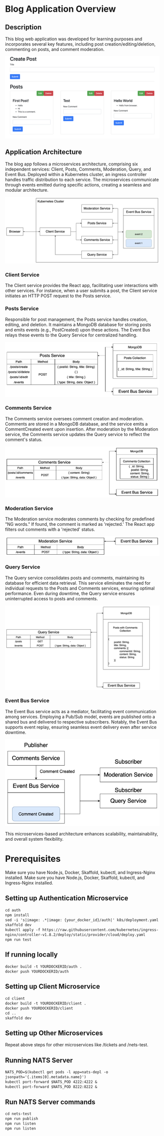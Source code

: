 # Blog Application Overview

## Description
This blog web application was developed for learning purposes and incorporates several key features, including post creation/editing/deletion, commenting on posts, and comment moderation.

![App Demonstration](./images/Description/app-demonstration.png)

## Application Architecture

The blog app follows a microservices architecture, comprising six independent services: Client, Posts, Comments, Moderation, Query, and Event Bus. Deployed within a Kubernetes cluster, an ingress controller handles traffic distribution to each service. The microservices communicate through events emitted during specific actions, creating a seamless and modular architecture.

![App Overview](./images/App-Overview/blog-app-overview.jpg)

### Client Service
The Client service provides the React app, facilitating user interactions with other services. For instance, when a user submits a post, the Client service initiates an HTTP POST request to the Posts service.

### Posts Service
Responsible for post management, the Posts service handles creation, editing, and deletion. It maintains a MongoDB database for storing posts and emits events (e.g., PostCreated) upon these actions. The Event Bus relays these events to the Query Service for centralized handling.

![Posts Service Overview](./images/App-Overview/posts-service-overview.jpg)

### Comments Service
The Comments service oversees comment creation and moderation. Comments are stored in a MongoDB database, and the service emits a CommentCreated event upon insertion. After moderation by the Moderation service, the Comments service updates the Query service to reflect the comment's status.

![Comments Service Overview](./images/App-Overview/comments-service-overview.jpg)

### Moderation Service
The Moderation service moderates comments by checking for predefined "NG words." If found, the comment is marked as 'rejected.' The React app filters out comments with a 'rejected' status.

![Moderation Service Overview](./images/App-Overview/moderation-service-overview.jpg)

### Query Service
The Query service consolidates posts and comments, maintaining its database for efficient data retrieval. This service eliminates the need for individual requests to the Posts and Comments services, ensuring optimal performance. Even during downtime, the Query service ensures uninterrupted access to posts and comments.

![Query Service Overview](./images/App-Overview/query-service-overview.jpg)

### Event Bus Service
The Event Bus service acts as a mediator, facilitating event communication among services. Employing a Pub/Sub model, events are published onto a shared bus and delivered to respective subscribers. Notably, the Event Bus supports event replay, ensuring seamless event delivery even after service downtime.

![Event Bus Service Overview](./images/App-Overview/event-bus-service-overview.jpg)

This microservices-based architecture enhances scalability, maintainability, and overall system flexibility.


# Prerequisites
 Make sure you have Node.js, Docker, Skaffold, kubectl, and Ingress-Nginx installed. 
 Make sure you have Node.js, Docker, Skaffold, kubectl, and Ingress-Nginx installed. 

## Setting up Authentication Microservice
```
cd auth
npm install
sed -i 's|image: .*|image: {your_docker_id}/auth|' k8s/deployment.yaml
skaffold dev
kubectl apply -f https://raw.githubusercontent.com/kubernetes/ingress-nginx/controller-v1.8.2/deploy/static/provider/cloud/deploy.yaml
npm run test
```

## If running locally
```
docker build -t YOURDOCKERID/auth .
docker push YOURDOCKERID/auth
```
## Setting up Client Microservice
```
cd client
docker build -t YOURDOCKERID/client .
docker push YOURDOCKERID/client
cd ..
skaffold dev
```
## Setting up Other Microservices
Repeat above steps for other microservices like /tickets and /nets-test.

## Running NATS Server
```
NATS_POD=$(kubectl get pods -l app=nats-depl -o jsonpath='{.items[0].metadata.name}')
kubectl port-forward $NATS_POD 4222:4222 &
kubectl port-forward $NATS_POD 8222:8222 &
```
## Run NATS Server commands
```
cd nets-test
npm run publish
npm run listen
npm run listen
```
